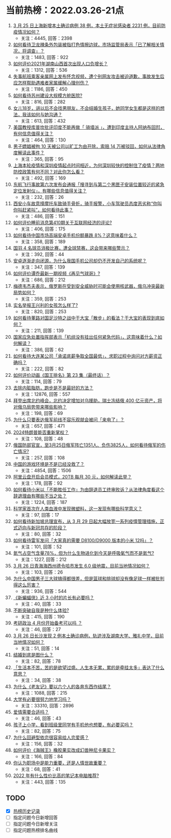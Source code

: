 # 当前热榜：2022.03.26-21点
1. [3 月 25 日上海新增本土确诊病例 38 例，本土无症状感染者 2231 例，目前防疫情况如何？](https://www.zhihu.com/question/524169222)
    * 关注：4445, 回答：2398
2. [如何看待卫龙辣条外包装被指打色情擦边球，市场监管局表示「已了解相关情况，将调查」？](https://www.zhihu.com/question/524109304)
    * 关注：1483, 回答：922
3. [如何评价2021年湖南山西首次出现人口负增长？](https://www.zhihu.com/question/523808006)
    * 关注：1312, 回答：536
4. [失事航班乘客亲属网上发布怀念视频，遭个别网友攻击被迫道歉，事故发生后应怎样帮助遇难者家属缓解心理创伤？](https://www.zhihu.com/question/524069014)
    * 关注：1186, 回答：450
5. [如何看待苏州建设大规模方舱医院?](https://www.zhihu.com/question/524067265)
    * 关注：816, 回答：282
6. [女儿18岁，讲以后不会找男朋友，不会结婚生孩子，她同学女生都是这样的想法，我该如何与她沟通？](https://www.zhihu.com/question/524205794)
    * 关注：613, 回答：432
7. [美国教授库普坎批评印度不能再做「 骑墙派 」，遭到印度主持人阿纳布回怼，有何信息值得关注？](https://www.zhihu.com/question/524071721)
    * 关注：464, 回答：130
8. [男子嫖娼被拘 10 天被公司以旷工为由开除，索赔 14 万被驳回，如何从法律角度解读此事件？](https://www.zhihu.com/question/524069235)
    * 关注：365, 回答：95
9. [上海本轮疫情和深圳疫情起点时间相近，为何深圳较快的控制住了疫情？两地防控政策有何不同？对此你怎么看？](https://www.zhihu.com/question/524151453)
    * 关注：492, 回答：169
10. [东航飞行事故第六次发布会通报「搜寻到与第二个黑匣子安装位置较近的紧急定位发射仪」，有哪些信息值得关注？](https://www.zhihu.com/question/524248366)
    * 关注：232, 回答：26
11. [西安小车故意撞摩托车致骑手骨折，骑手报警，小车驾驶员态度恶劣称“你叫你叫赶紧叫”，如何看待此事？](https://www.zhihu.com/question/523886507)
    * 关注：486, 回答：151
12. [如何评价睡前消息第410期关于互联网经济的评论?](https://www.zhihu.com/question/524090984)
    * 关注：406, 回答：175
13. [如何看待中国市场高端安卓手机份额暴跌 8%？这意味着什么？](https://www.zhihu.com/question/523853742)
    * 关注：358, 回答：189
14. [国羽 4 名球员消极比赛，遭全球禁赛，这会带来哪些警示？](https://www.zhihu.com/question/524178016)
    * 关注：392, 回答：44
15. [安卓逐渐走向闭源，为什么我国手机公司却仍不开发自己的系统呢？](https://www.zhihu.com/question/521745458)
    * 关注：347, 回答：139
16. [如何评价谭乔最新一期视频《再见气球哥》?](https://www.zhihu.com/question/524016209)
    * 关注：686, 回答：212
17. [梅德韦杰夫表示，俄罗斯在受到安全威胁时可能会使用核武器，俄乌冲突最新局势如何？](https://www.zhihu.com/question/524217234)
    * 关注：359, 回答：253
18. [实名举报王兴利的女孩怎么样了?](https://www.zhihu.com/question/513139706)
    * 关注：820, 回答：253
19. [如何看待董路对国足沙特之战中于大宝「散步」的看法？于大宝的表现到底如何？](https://www.zhihu.com/question/524212766)
    * 关注：211, 回答：139
20. [国家应急处置指挥部表示「机组没有挂出任何紧急代码」，这意味着什么？如何解读？](https://www.zhihu.com/question/524067601)
    * 关注：386, 回答：62
21. [如何看待大连某公司「承诺底薪争取全国最低」，求职过程中询问对方薪资正确吗？](https://www.zhihu.com/question/524056246)
    * 关注：222, 回答：82
22. [如何评价动画《国王排名》第 23 集（最终话）？](https://www.zhihu.com/question/523522073)
    * 关注：114, 回答：79
23. [去除内脏脂肪，跑步是不是最好的方法？](https://www.zhihu.com/question/427095682)
    * 关注：12876, 回答：557
24. [拜登出席北约峰会，北约决定增加对乌援助，瑞士冻结俄 400 亿元资产，将对俄乌局势带来哪些影响？](https://www.zhihu.com/question/523970110)
    * 关注：198, 回答：69
25. [为什么只要表达俄军前线不容乐观就会被问「来电了」？](https://www.zhihu.com/question/520598849)
    * 关注：657, 回答：471
26. [2024特朗普能否重新掌权？](https://www.zhihu.com/question/518951236)
    * 关注：108, 回答：48
27. [俄国防部官宣，至3月25日俄军阵亡1351人、负伤3825人，如何看待俄军的伤亡情况?](https://www.zhihu.com/question/524108981)
    * 关注：257, 回答：108
28. [中国的游戏环境是不是已经没救了？](https://www.zhihu.com/question/387884845)
    * 关注：4854, 回答：1506
29. [阿里云盘开启会员模式，20TB 每月 30 元，如何解读此举？](https://www.zhihu.com/question/523788063)
    * 关注：178, 回答：92
30. [如何看待小米以「不能胜任工作」为由辞退员工终审败诉？从法律角度看这个辞退理由有哪些不当之处？](https://www.zhihu.com/question/524055722)
    * 关注：1224, 回答：187
31. [科学家首次在人类血液中发现微塑料，这一发现有哪些科学意义？](https://www.zhihu.com/question/524002845)
    * 关注：97, 回答：17
32. [如何看待新加坡总理宣布，从 3 月 29 日起大幅放宽一系列疫情管理措施，正式迈向与新冠共存的阶段？](https://www.zhihu.com/question/523958902)
    * 关注：80, 回答：32
33. [如何看待雷军发问「大家真的需要 D8100/D9000 版本的小米 12吗」？](https://www.zhihu.com/question/524137980)
    * 关注：101, 回答：52
34. [氮气占空气含量78%，但为什么生物进化到今天是呼吸氧气而不是氮气?](https://www.zhihu.com/question/506945645)
    * 关注：1227, 回答：212
35. [3 月 26 日青海海西州德令哈市发生 6.0 级地震，目前当地情况如何？](https://www.zhihu.com/question/524143711)
    * 关注：103, 回答：26
36. [为什么中国男子三大球搞得都很差，但是篮球和排球却没有像足球一样被批判得这么厉害？](https://www.zhihu.com/question/51738066)
    * 关注：936, 回答：544
37. [《新蝙蝠侠》近 3 小时的片长有必要吗？](https://www.zhihu.com/question/522626971)
    * 关注：40, 回答：33
38. [不断突破自我是种什么体验?](https://www.zhihu.com/question/336732299)
    * 关注：415, 回答：190
39. [考研政治 4 月份开始备考可以吗 ？](https://www.zhihu.com/question/523983004)
    * 关注：46, 回答：27
40. [3 月 26 日长沙发现 2 例本土确诊病例，轨迹涉及湖南大学、雅礼中学，目前当地情况如何？](https://www.zhihu.com/question/524257204)
    * 关注：51, 回答：14
41. [结婚到底是图什么？](https://www.zhihu.com/question/523531847)
    * 关注：82, 回答：78
42. [「生活本不苦，苦的是欲望过盛。人生本无累，累的是牵挂太多」表达了什么意思？](https://www.zhihu.com/question/524169347)
    * 关注：34, 回答：38
43. [为什么《老友记》要以六个人的各奔东西作结尾？](https://www.zhihu.com/question/375499687)
    * 关注：1088, 回答：215
44. [大学有必要很努力地学习吗？](https://www.zhihu.com/question/298523503)
    * 关注：33310, 回答：2896
45. [爱情需要合适吗？](https://www.zhihu.com/question/524147876)
    * 关注：46, 回答：43
46. [孩子上小学，看到班级里同学有手机他也想要，有必要买吗？](https://www.zhihu.com/question/512802260)
    * 关注：82, 回答：75
47. [为什么回避型依恋很容易给人恋爱感？](https://www.zhihu.com/question/514193532)
    * 关注：156, 回答：32
48. [如何评价《海贼王》橡胶果实改成幻兽种尼卡果实？](https://www.zhihu.com/question/523871108)
    * 关注：166, 回答：84
49. [你认为职场中是能力重要，还是人情世故重要？](https://www.zhihu.com/question/523621960)
    * 关注：68, 回答：41
50. [2022 年有什么性价比高的笔记本电脑推荐?](https://www.zhihu.com/question/515980613)
    * 关注：443, 回答：135
## TODO
* [x] [热榜历史记录](hot_history/AllHot.md)
* [ ] 指定问题今日新增回答
* [ ] 指定问题今日新增关注
* [ ] 指定问题热榜排名曲线
